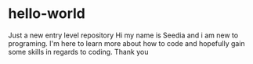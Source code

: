 # hello-world
Just a new entry level repository
Hi my name is Seedia and i am new to programing. I'm here
to learn more about how to code and hopefully gain some skills 
in regards to coding.
Thank you
